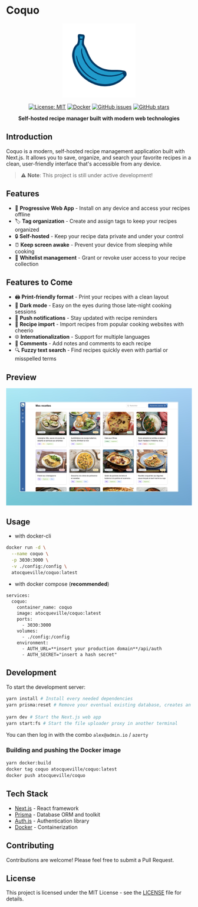 # Coquo

<div align="center">
<img src="public/logo.png" alt="Coquo Logo" width="200"/>

[![License: MIT](https://img.shields.io/badge/License-MIT-yellow.svg)](https://opensource.org/licenses/MIT)
[![Docker](https://img.shields.io/docker/pulls/atocqueville/coquo)](https://hub.docker.com/r/atocqueville/coquo)
[![GitHub issues](https://img.shields.io/github/issues/atocqueville/coquo)](https://github.com/atocqueville/coquo/issues)
[![GitHub stars](https://img.shields.io/github/stars/atocqueville/coquo)](https://github.com/atocqueville/coquo/stargazers)

**Self-hosted recipe manager built with modern web technologies**
</div>

## Introduction

Coquo is a modern, self-hosted recipe management application built with Next.js. It allows you to save, organize, and search your favorite recipes in a clean, user-friendly interface that's accessible from any device.

> ⚠️ **Note**: This project is still under active development!

## Features

- 📱 **Progressive Web App** - Install on any device and access your recipes offline
- 🏷️ **Tag organization** - Create and assign tags to keep your recipes organized
- 🔒 **Self-hosted** - Keep your recipe data private and under your control
- ⏰ **Keep screen awake** - Prevent your device from sleeping while cooking
- 🔐 **Whitelist management** - Grant or revoke user access to your recipe collection

## Features to Come

- 🖨️ **Print-friendly format** - Print your recipes with a clean layout
- 🌙 **Dark mode** - Easy on the eyes during those late-night cooking sessions
- 🔔 **Push notifications** - Stay updated with recipe reminders
- 🔄 **Recipe import** - Import recipes from popular cooking websites with cheerio
- 🌐 **Internationalization** - Support for multiple languages
- 💬 **Comments** - Add notes and comments to each recipe
- 🔍 **Fuzzy text search** - Find recipes quickly even with partial or misspelled terms

## Preview

<img src="public/screenshot.jpeg" alt="Coquo Screenshot"/>

## Usage

- with docker-cli

```bash
docker run -d \
  --name coquo \
  -p 3030:3000 \
  -v ./config:/config \
  atocqueville/coquo:latest
```

- with docker compose (**recommended**)

```
services:
  coquo:
    container_name: coquo
    image: atocqueville/coquo:latest
    ports:
      - 3030:3000
    volumes:
      - ./config:/config
    environment:
      - AUTH_URL=**insert your production domain**/api/auth
      - AUTH_SECRET="insert a hash secret"

```
## Development

To start the development server:

```bash
yarn install # Install every needed dependencies
yarn prisma:reset # Remove your eventual existing database, creates an empty one and plays migrations

yarn dev # Start the Next.js web app
yarn start:fs # Start the file uploader proxy in another terminal
```

You can then log in with the combo `alex@admin.io` / `azerty`

### Building and pushing the Docker image

```bash
yarn docker:build
docker tag coquo atocqueville/coquo:latest
docker push atocqueville/coquo
```

## Tech Stack

- [Next.js](https://nextjs.org/) - React framework
- [Prisma](https://www.prisma.io/) - Database ORM and toolkit
- [Auth.js](https://authjs.dev/) - Authentication library
- [Docker](https://www.docker.com/) - Containerization

## Contributing

Contributions are welcome! Please feel free to submit a Pull Request.

## License

This project is licensed under the MIT License - see the [LICENSE](LICENSE) file for details.
